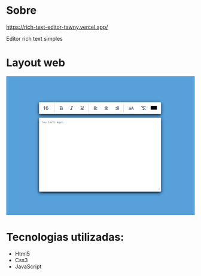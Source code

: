 # Sobre
https://rich-text-editor-tawny.vercel.app/

Editor rich text simples

# Layout web
![web 1](https://github.com/Lucas-Woibau/Rich-Text-Editor/blob/main/public/Visual.png?raw=true)

# Tecnologias utilizadas:
- Html5 
- Css3 
- JavaScript


